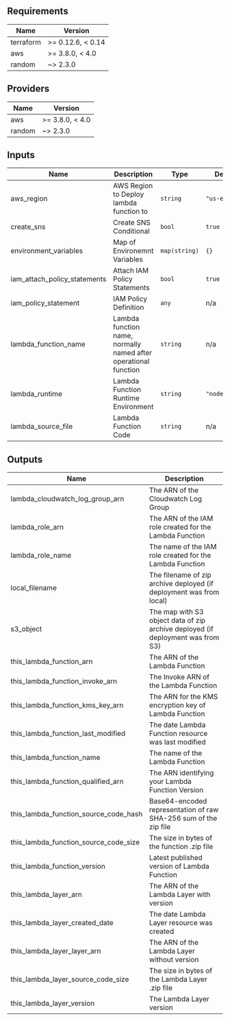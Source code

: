 ## Requirements

| Name | Version |
|------|---------|
| terraform | >= 0.12.6, < 0.14 |
| aws | >= 3.8.0, < 4.0 |
| random | ~> 2.3.0 |

## Providers

| Name | Version |
|------|---------|
| aws | >= 3.8.0, < 4.0 |
| random | ~> 2.3.0 |

## Inputs

| Name | Description | Type | Default | Required |
|------|-------------|------|---------|:--------:|
| aws\_region | AWS Region to Deploy lambda function to | `string` | `"us-east-1"` | no |
| create\_sns | Create SNS Conditional | `bool` | `true` | no |
| environment\_variables | Map of Environemnt Variables | `map(string)` | `{}` | no |
| iam\_attach\_policy\_statements | Attach IAM Policy Statements | `bool` | `true` | no |
| iam\_policy\_statement | IAM Policy Definition | `any` | n/a | yes |
| lambda\_function\_name | Lambda function name, normally named after operational function | `string` | n/a | yes |
| lambda\_runtime | Lambda Function Runtime Environment | `string` | `"nodejs12.x"` | no |
| lambda\_source\_file | Lambda Function Code | `string` | n/a | yes |

## Outputs

| Name | Description |
|------|-------------|
| lambda\_cloudwatch\_log\_group\_arn | The ARN of the Cloudwatch Log Group |
| lambda\_role\_arn | The ARN of the IAM role created for the Lambda Function |
| lambda\_role\_name | The name of the IAM role created for the Lambda Function |
| local\_filename | The filename of zip archive deployed (if deployment was from local) |
| s3\_object | The map with S3 object data of zip archive deployed (if deployment was from S3) |
| this\_lambda\_function\_arn | The ARN of the Lambda Function |
| this\_lambda\_function\_invoke\_arn | The Invoke ARN of the Lambda Function |
| this\_lambda\_function\_kms\_key\_arn | The ARN for the KMS encryption key of Lambda Function |
| this\_lambda\_function\_last\_modified | The date Lambda Function resource was last modified |
| this\_lambda\_function\_name | The name of the Lambda Function |
| this\_lambda\_function\_qualified\_arn | The ARN identifying your Lambda Function Version |
| this\_lambda\_function\_source\_code\_hash | Base64-encoded representation of raw SHA-256 sum of the zip file |
| this\_lambda\_function\_source\_code\_size | The size in bytes of the function .zip file |
| this\_lambda\_function\_version | Latest published version of Lambda Function |
| this\_lambda\_layer\_arn | The ARN of the Lambda Layer with version |
| this\_lambda\_layer\_created\_date | The date Lambda Layer resource was created |
| this\_lambda\_layer\_layer\_arn | The ARN of the Lambda Layer without version |
| this\_lambda\_layer\_source\_code\_size | The size in bytes of the Lambda Layer .zip file |
| this\_lambda\_layer\_version | The Lambda Layer version |
